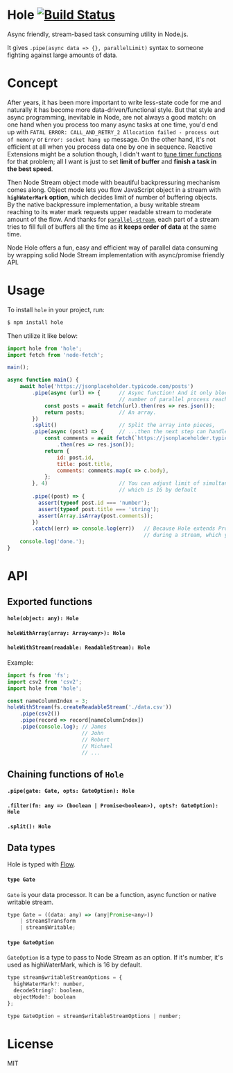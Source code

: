 # Hole [![Build Status](https://travis-ci.org/piglovesyou/node-hole.svg?branch=master)](https://travis-ci.org/piglovesyou/node-hole)
Async friendly, stream-based task consuming utility in Node.js.

It gives `.pipe(async data => {}, parallelLimit)` syntax to someone fighting against large amounts of data.

# Concept
After years, it has been more important to write less-state code for me and naturally it has become more data-driven/functional style. But that style and async programming, inevitable in Node, are not always a good match: on one hand when you process too many async tasks at one time, you'd end up with `FATAL ERROR: CALL_AND_RETRY_2 Allocation failed - process out of memory` or `Error: socket hang up` message. On the other hand, it's not efficient at all when you process data one by one in sequence. Reactive Extensions might be a solution though, I didn't want to [tune timer functions](https://github.com/ReactiveX/RxJava/wiki/Backpressure#useful-operators-that-avoid-the-need-for-backpressure) for that problem; all I want is just to set **limit of buffer** and **finish a task in the best speed**. 

Then Node Stream object mode with beautiful backpressuring mechanism comes along. Object mode lets you flow JavaScript object in a stream with **`highWaterMark` option**, which decides limit of number of buffering objects. By the native backpressure implementation, a busy writable stream reaching to its water mark requests upper readable stream to moderate amount of the flow. And thanks for [`parallel-stream`](https://github.com/mafintosh/parallel-transform), each part of a stream tries to fill full of buffers all the time as **it keeps order of data** at the same time.

Node Hole offers a fun, easy and efficient way of parallel data consuming by wrapping solid Node Stream implementation with async/promise friendly API.

# Usage
To install `hole` in your project, run:

```bash
$ npm install hole
```

Then utilize it like below:

```javascript
import hole from 'hole';
import fetch from 'node-fetch';

main();

async function main() {
    await hole('https://jsonplaceholder.typicode.com/posts')
        .pipe(async (url) => {      // Async function! And it only blocks a stream when
                                    // number of parallel process reaches a high water mark.
            const posts = await fetch(url).then(res => res.json());
            return posts;           // An array.
        })
        .split()                    // Split the array into pieces,
        .pipe(async (post) => {     // ...then the next step can handle s piece one by one
            const comments = await fetch(`https://jsonplaceholder.typicode.com/posts/${post.id}/comments`)
                .then(res => res.json());
            return {
                id: post.id,
                title: post.title,
                comments: comments.map(c => c.body),
            };
        }, 4)                       // You can adjust limit of simultanious processing,
                                    // which is 16 by default
        .pipe((post) => {
          assert(typeof post.id === 'number');
          assert(typeof post.title === 'string');
          assert(Array.isArray(post.comments));
        })
        .catch((err) => console.log(err))   // Because Hole extends Promise, it emits rejection and halts
                                            // during a stream, which you can catch as usual
    console.log('done.');
}
```

# API

## Exported functions

#### `hole(object: any): Hole`
#### `holeWithArray(array: Array<any>): Hole`
#### `holeWithStream(readable: ReadableStream): Hole`

Example:
```javascript
import fs from 'fs';
import csv2 from 'csv2';
import hole from 'hole';

const nameColumnIndex = 3;
holeWithStream(fs.createReadableStream('./data.csv'))
    .pipe(csv2())
    .pipe(record => record[nameColumnIndex])
    .pipe(console.log); // James
                        // John
                        // Robert
                        // Michael
                        // ...
```

## Chaining functions of `Hole`

#### `.pipe(gate: Gate, opts: GateOption): Hole`
#### `.filter(fn: any => (boolean | Promise<boolean>), opts?: GateOption): Hole`
#### `.split(): Hole`

## Data types

Hole is typed with [Flow](https://flow.org/).

#### `type Gate`
`Gate` is your data processor. It can be a function, async function or native writable stream.

```javascript
type Gate = ((data: any) => (any|Promise<any>))
    | stream$Transform
    | stream$Writable;
```

#### `type GateOption`
`GateOption` is a type to pass to Node Stream as an option. If it's number, it's used as highWaterMark, which is 16 by default.

```javascript
type stream$writableStreamOptions = {
  highWaterMark?: number,
  decodeString?: boolean,
  objectMode?: boolean
};

type GateOption = stream$writableStreamOptions | number;
```

# License

MIT
